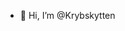 - 👋 Hi, I’m @Krybskytten

<!---
Krybskytten/Krybskytten is a ✨ special ✨ repository because its `README.md` (this file) appears on your GitHub profile.
You can click the Preview link to take a look at your changes.
--->
